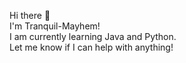 Hi there 👋 <br>
I'm Tranquil-Mayhem! <br>
I am currently learning Java and Python. <br>
Let me know if I can help with anything!
